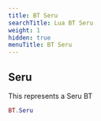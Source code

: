 ```yaml
---
title: BT Seru
searchTitle: Lua BT Seru
weight: 1
hidden: true
menuTitle: BT Seru
---
```

## Seru

This represents a Seru BT
```lua
BT.Seru
```